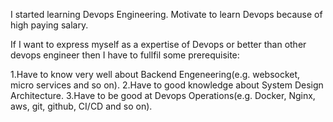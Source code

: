 I started learning Devops Engineering. Motivate to learn Devops because of high paying salary.

If I want to express myself as a expertise of Devops or better than other devops engineer then I have to fullfil some prerequisite:

   1.Have to know very well about Backend Engeneering(e.g. websocket, micro services and so on).
   2.Have to good knowledge about System Design Architecture.
   3.Have to be good at Devops Operations(e.g. Docker, Nginx, aws, git, github, CI/CD and so on).
